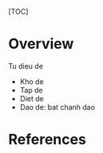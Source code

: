 [TOC]

# Overview
Tu dieu de
- Kho de
- Tap de
- Diet de
- Dao de: bat chanh dao

# References

[1]: https://www.quora.com/Is-Buddhism-a-religion-or-philosophy
[2]: https://en.wikipedia.org/wiki/Buddhism
[3]: https://en.wikipedia.org/wiki/The_unanswered_questions
[4]: https://en.wikipedia.org/wiki/Glossary_of_Buddhism
[5]: http://www.public.wsu.edu/~brians/wcsyllabus/buddhind.html
[6]: https://en.wikipedia.org/wiki/Buddhism_and_Hinduism
